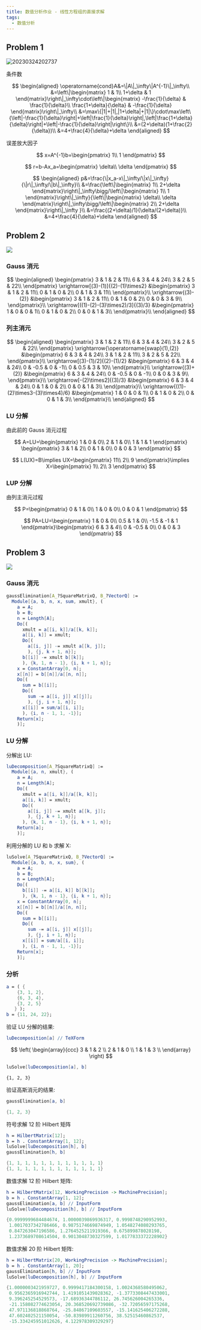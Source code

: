 ```yaml
---
title: 数值分析作业 - 线性方程组的直接求解
tags:
  - 数值分析
---
```


## Problem 1

![20230324202737](https://cdn.duanyll.com/img/20230324202737.png)

条件数

$$
\begin{aligned}
    \operatorname{cond}A&=\|A\|_\infty\|A^{-1}\|_\infty\\
        &=\left\|\begin{matrix}
            1 & 1\\
            1+\delta & 1
        \end{matrix}\right\|_\infty\cdot\left\|\begin{matrix}
            -\frac{1}{\delta} & \frac{1}{\delta}\\
            \frac{1+\delta}{\delta} & -\frac{1}{\delta}
        \end{matrix}\right\|_\infty\\
        &=\max\{|1|+|1|,|1+\delta|+|1|\}\cdot\max\left\{\left|-\frac{1}{\delta}\right|+\left|\frac{1}{\delta}\right|,\left|\frac{1+\delta}{\delta}\right|+\left|-\frac{1}{\delta}\right|\right\}\\
        &=(2+\delta)(1+\frac{2}{\delta})\\
        &=4+\frac{4}{\delta}+\delta
\end{aligned}
$$

误差放大因子

$$
x=A^{-1}b=\begin{pmatrix}
    1\\
    1
\end{pmatrix}
$$

$$
r=b-Ax_a=\begin{pmatrix}
    \delta\\
    \delta
\end{pmatrix}
$$

$$
\begin{aligned}
    p&=\frac{\|x_a-x\|_\infty/\|x\|_\infty}{\|r\|_\infty/\|b\|_\infty}\\
     &=\frac{\left\|\begin{matrix}
            1\\
            2+\delta
        \end{matrix}\right\|_\infty\bigg/\left\|\begin{matrix}
            1\\
            1
        \end{matrix}\right\|_\infty}{\left\|\begin{matrix}
            \delta\\
            \delta
        \end{matrix}\right\|_\infty\bigg/\left\|\begin{matrix}
            2\\
            2+\delta
        \end{matrix}\right\|_\infty
        }\\
     &=\frac{(2+\delta)/1}{\delta/(2+\delta)}\\
     &=4+\frac{4}{\delta}+\delta
\end{aligned}
$$

## Problem 2

![](https://cdn.duanyll.com/img/20230324215130.png)

### Gauss 消元

$$
\begin{aligned}
    \begin{pmatrix}
        3 & 1 & 2 & 11\\
        6 & 3 & 4 & 24\\
        3 & 2 & 5 & 22\\
    \end{pmatrix}
    \xrightarrow[(3)-(1)]{(2)-(1)\times2}
    &\begin{pmatrix}
        3 & 1 & 2 & 11\\
        0 & 1 & 0 & 2\\
        0 & 1 & 3 & 11\\
    \end{pmatrix}\\
    \xrightarrow{(3)-(2)}
    &\begin{pmatrix}
        3 & 1 & 2 & 11\\
        0 & 1 & 0 & 2\\
        0 & 0 & 3 & 9\\
    \end{pmatrix}\\
    \xrightarrow[((1)-(2)-(3)\times2)/3]{(3)/3}
    &\begin{pmatrix}
        1 & 0 & 0 & 1\\
        0 & 1 & 0 & 2\\
        0 & 0 & 1 & 3\\
    \end{pmatrix}\\
\end{aligned}
$$

### 列主消元

$$
\begin{aligned}
    \begin{pmatrix}
        3 & 1 & 2 & 11\\
        6 & 3 & 4 & 24\\
        3 & 2 & 5 & 22\\
    \end{pmatrix}
    \xrightarrow{\operatorname{swap}(1),(2)}
    &\begin{pmatrix}
        6 & 3 & 4 & 24\\
        3 & 1 & 2 & 11\\
        3 & 2 & 5 & 22\\
    \end{pmatrix}\\
    \xrightarrow[(3)-(1)/2]{(2)-(1)/2}
    &\begin{pmatrix}
        6 & 3 & 4 & 24\\
        0 & -0.5 & 0 & -1\\
        0 & 0.5 & 3 & 10\\
    \end{pmatrix}\\
    \xrightarrow{(3)+(2)}
    &\begin{pmatrix}
        6 & 3 & 4 & 24\\
        0 & -0.5 & 0 & -1\\
        0 & 0 & 3 & 9\\
    \end{pmatrix}\\
    \xrightarrow[-(2)\times2]{(3)/3}
    &\begin{pmatrix}
        6 & 3 & 4 & 24\\
        0 & 1 & 0 & 2\\
        0 & 0 & 1 & 3\\
    \end{pmatrix}\\
    \xrightarrow{((1)-(2)\times3-(3)\times4)/6}
    &\begin{pmatrix}
        1 & 0 & 0 & 1\\
        0 & 1 & 0 & 2\\
        0 & 0 & 1 & 3\\
    \end{pmatrix}\\
\end{aligned}
$$

### LU 分解

由此前的 Gauss 消元过程

$$
A=LU=\begin{pmatrix}
    1 & 0 & 0\\
    2 & 1 & 0\\
    1 & 1 & 1
\end{pmatrix}
\begin{pmatrix}
    3 & 1 & 2\\
    0 & 1 & 0\\
    0 & 0 & 3 
\end{pmatrix}
$$

$$
L(UX)=B\implies UX=\begin{pmatrix}
    11\\
    2\\
    9
\end{pmatrix}\implies X=\begin{pmatrix}
    1\\
    2\\
    3
\end{pmatrix}
$$

### LUP 分解

由列主消元过程

$$
P=\begin{pmatrix}
    0 & 1 & 0\\
    1 & 0 & 0\\
    0 & 0 & 1
\end{pmatrix}
$$

$$
PA=LU=\begin{pmatrix}
    1 & 0 & 0\\
    0.5 & 1 & 0\\
    -1.5 & -1 & 1
\end{pmatrix}\begin{pmatrix}
    6 & 3 & 4\\
    0 & -0.5 & 0\\
    0 & 0 & 3
\end{pmatrix}
$$

## Problem 3

![](https://cdn.duanyll.com/img/20230324225835.png)

### Gauss 消元

```mathematica
gaussElimination[A_?SquareMatrixQ, B_?VectorQ] :=
  Module[{a, b, n, x, sum, xmult}, (
    a = A;
    b = B;
    n = Length[A];
    Do[(
      xmult = a[[i, k]]/a[[k, k]];
      a[[i, k]] = xmult;
      Do[(
        a[[i, j]] -= xmult a[[k, j]];
        ), {j, k + 1, n}];
      b[[i]] -= xmult b[[k]];
      ), {k, 1, n - 1}, {i, k + 1, n}];
    x = ConstantArray[0, n];
    x[[n]] = b[[n]]/a[[n, n]];
    Do[(
      sum = b[[i]];
      Do[(
        sum -= a[[i, j]] x[[j]];
        ), {j, i + 1, n}];
      x[[i]] = sum/a[[i, i]];
      ), {i, n - 1, 1, -1}];
    Return[x];
    )];
```

### LU 分解

分解出 LU:

```mathematica
luDecomposition[A_?SquareMatrixQ] :=
  Module[{a, n, xmult}, (
    a = A;
    n = Length[A];
    Do[(
      xmult = a[[i, k]]/a[[k, k]];
      a[[i, k]] = xmult;
      Do[(
        a[[i, j]] -= xmult a[[k, j]];
        ), {j, k + 1, n}];
      ), {k, 1, n - 1}, {i, k + 1, n}];
    Return[a];
    )];
```

利用分解的 LU 和 b 求解 X:

```mathematica
luSolve[A_?SquareMatrixQ, B_?VectorQ] :=
  Module[{a, b, n, x, sum}, (
    a = A;
    b = B;
    n = Length[A];
    Do[(
      b[[i]] -= a[[i, k]] b[[k]];
      ), {k, 1, n - 1}, {i, k + 1, n}];
    x = ConstantArray[0, n];
    x[[n]] = b[[n]]/a[[n, n]];
    Do[(
      sum = b[[i]];
      Do[(
        sum -= a[[i, j]] x[[j]];
        ), {j, i + 1, n}];
      x[[i]] = sum/a[[i, i]];
      ), {i, n - 1, 1, -1}];
    Return[x];
    )];
```

### 分析

```mathematica
a = ( {
    {3, 1, 2},
    {6, 3, 4},
    {3, 2, 5}
   } );
b = {11, 24, 22};
```

验证 LU 分解的结果:

```mathematica
luDecomposition[a] // TeXForm
```

$$
\left(
\begin{array}{ccc}
 3 & 1 & 2 \\
 2 & 1 & 0 \\
 1 & 1 & 3 \\
\end{array}
\right)
$$

```mathematica
luSolve[luDecomposition[a], b]
```

```
{1, 2, 3}
```

验证高斯消元的结果:

```mathematica
gaussElimination[a, b]
```

```mathematica
{1, 2, 3}
```

符号求解 12 阶 Hilbert 矩阵

```mathematica
h = HilbertMatrix[12];
b = h . ConstantArray[1, 12];
luSolve[luDecomposition[h], b]
gaussElimination[h, b]
```

```mathematica
{1, 1, 1, 1, 1, 1, 1, 1, 1, 1, 1, 1}
{1, 1, 1, 1, 1, 1, 1, 1, 1, 1, 1, 1}
```

数值求解 12 阶 Hilbert 矩阵:

```mathematica
h = HilbertMatrix[12, WorkingPrecision -> MachinePrecision];
b = h . ConstantArray[1, 12];
gaussElimination[a, b] // InputForm
luSolve[luDecomposition[h], b] // InputForm
```

```mathematica
{0.9999999684484674, 1.0000039869936317, 0.9998748290952993, 
 1.0017037342786466, 0.9875174669874949, 1.0548274080293765, 
 0.847263047196586, 1.2764525211919366, 0.675899878028198, 
 1.2373689708614504, 0.9013048730327599, 1.0177833372228902}
```

数值求解 20 阶 Hilbert 矩阵:

```mathematica
h = HilbertMatrix[20, WorkingPrecision -> MachinePrecision];
b = h . ConstantArray[1, 20];
gaussElimination[h, b] // InputForm
luSolve[luDecomposition[h], b] // InputForm
```

```mathematica
{1.0000003421959727, 0.9999417184300158, 1.0024368580495062, 
 0.9562365916942744, 1.4191051439028362, -1.3773308447433001, 
 9.396245254529573, -17.68936344786112, 26.745626004265336, 
 -21.158082774623054, 20.368520692739086, -32.72056597175268, 
 47.971136818868764, -25.84867109603557, -15.141625406272288, 
 47.602402521150054, -50.83989911260756, 38.52515460862537, 
 -15.334245951012626, 4.122978309329297}
```